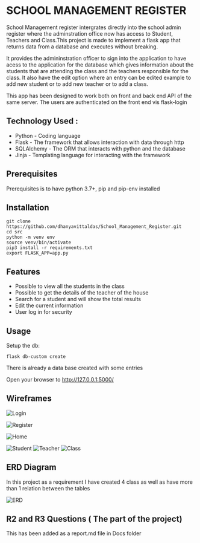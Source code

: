 # SCHOOL  MANAGEMENT REGISTER 

School Management register intergrates directly into the school admin register where the adminstration office now has access to Student, Teachers and Class.This project is made to implement a flask app that returns data from a database and executes without breaking.

It provides the admininstration  officer to sign into the application to have acess to the application for the database which gives information about the students that are attending the class and the teachers responsible for the class. It also have the edit option where an entry can be edited example to add new student or to add new teacher or to add a class. 

This app has been designed to work both on front and back end  API of the same server. The users are authenticated on the front end vis flask-login

## Technology Used :
- Python - Coding language
- Flask  - The framework that allows interaction with data through http
- SQLAlchemy - The ORM that interacts with python and the database
- Jinja - Templating language for interacting with the framework

## Prerequisites
Prerequisites is to have python 3.7+, pip and pip-env installed

## Installation
```
git clone https://github.com/dhanyavittaldas/School_Management_Register.git
cd src
python -m venv env
source venv/bin/activate
pip3 install -r requirements.txt
export FLASK_APP=app.py
```
## Features
-  Possible to view all the students in the class
- Possible to get the details of the teacher of the house
- Search for a student and will show the total results
- Edit the current information
- User log in for security 

## Usage
Setup the db:
```
flask db-custom create
```
There is already a data base created with some entries

Open your browser to http://127.0.0.1:5000/


## Wireframes

![Login](Docs\login_page.PNG)

![Register](Docs\register_page.PNG)

![Home](Docs\home_page.PNG)

![Student](Docs\Student_page.PNG)
![Teacher](Docs\Teacher.PNG)
![Class](Docs\Class.PNG)


## ERD Diagram

In this project as a requirement I have created 4 class as well as have more than 1 relation between the tables

![ERD](Docs\ERD.PNG)


## R2 and R3 Questions ( The part of the project)

This has been added as a report.md file in Docs folder
